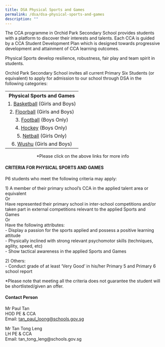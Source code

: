 ```yaml
---
title: DSA Physical Sports and Games
permalink: /dsa/dsa-physical-sports-and-games
description: ""
---
```

<p>The CCA programme in Orchid Park Secondary School provides students with a platform to discover their interests and talents. Each CCA is guided by a CCA Student Development Plan which is designed towards progressive development and attainment of CCA learning outcomes.</p>
<p>Physical Sports develop resilience, robustness, fair play and team spirit in students.&nbsp;</p>
<p>Orchid Park Secondary School invites all current Primary Six Students (or equivalent) to apply for admission to our school through DSA in the following categories:</p>
<table style="margin-left: auto; margin-right: auto;">
<tbody>
<tr>
<th style="text-align: center;">Physical Sports and Games</th>
</tr>
<tr>
<td style="text-align: center;">1.&nbsp;<a href="/files/learning-at-opss/ccas/physical-sports-and-games/basketball-boys-n-girls" target="_blank" rel="noopener">Basketball</a>&nbsp;(Girls and Boys)</td>
</tr>
<tr>
<td style="text-align: center;">2.&nbsp;<a href="/files/learning-at-opss/ccas/physical-sports-and-games/floorball-boys-n-girls" target="_blank" rel="noopener">Floorball</a>&nbsp;(Girls and Boys)</td>
</tr>
<tr>
<td style="text-align: center;">3.&nbsp;<a href="/files/learning-at-opss/ccas/physical-sports-and-games/football" target="_blank" rel="noopener">Football</a>&nbsp;(Boys Only)</td>
</tr>
<tr>
<td style="text-align: center;">4.&nbsp;<a href="/files/learning-at-opss/ccas/physical-sports-and-games/hockey-boys" target="_blank" rel="noopener">Hockey</a>&nbsp;(Boys Only)&nbsp;</td>
</tr>
<tr>
<td style="text-align: center;">5.&nbsp;<a href="/files/learning-at-opss/ccas/physical-sports-and-games/netball-girls" target="_blank" rel="noopener">Netball</a>&nbsp;(Girls Only)</td>
</tr>
<tr>
<td style="text-align: center;">6.&nbsp;<a href="/files/learning-at-opss/ccas/physical-sports-and-games/wushu-mixed" target="_blank" rel="noopener">Wushu</a>&nbsp;(Girls and Boys)</td>
</tr>
</tbody>
</table>
<p style="text-align: center;">*Please click on the above links for more info</p>
<div>
<h4>CRITERIA FOR PHYSICAL SPORTS AND GAMES</h4>
<p>P6 students who meet the following criteria may apply:</p>
<p>1) A member of their primary school&rsquo;s CCA in the applied talent area or equivalent<br />Or<br />Have represented their primary school in inter-school competitions and/or taken part in external competitions relevant to the applied Sports and Games<br />Or<br />Have the following attributes:<br />- Display a passion for the sports applied and possess a positive learning attitude<br />- Physically inclined with strong relevant psychomotor skills (techniques, agility, speed, etc)&nbsp;<br />- Show tactical awareness in the applied Sports and Games</p>
<p>2) Others:<br />- Conduct grade of at least &lsquo;Very Good&rsquo; in his/her Primary 5 and Primary 6 school report</p>
<p>*Please note that meeting all the criteria does not guarantee the student will be shortlisted/given an offer.</p>
<h4>Contact Person</h4>
<p>Mr Paul Tan<br />HOD PE &amp; CCA<br />Email: <a href="mailto:tan_paul_loong@schools.gov.sg">tan_paul_loong@schools.gov.sg</a></p>
<p>Mr Tan Tong Leng<br />LH PE &amp; CCA<br />Email: tan_tong_leng@schools.gov.sg</p>
